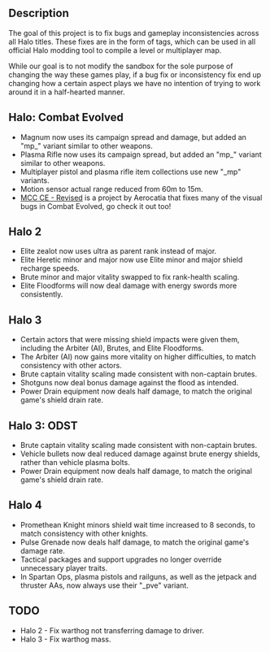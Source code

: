 ## Description
The goal of this project is to fix bugs and gameplay inconsistencies across all Halo titles. These fixes are in the form of tags, which can be used in all official Halo modding tool to compile a level or multiplayer map.

While our goal is to not modify the sandbox for the sole purpose of changing the way these games play, if a bug fix or inconsistency fix end up changing how a certain aspect plays we have no intention of trying to work around it in a half-hearted manner.

## Halo: Combat Evolved
+ Magnum now uses its campaign spread and damage, but added an "mp_" variant similar to other weapons.
+ Plasma Rifle now uses its campaign spread, but added an "mp_" variant similar to other weapons.
+ Multiplayer pistol and plasma rifle item collections use new "_mp" variants.
+ Motion sensor actual range reduced from 60m to 15m.
+ [MCC CE - Revised](https://github.com/Aerocatia/mcc-ce-revised) is a project by Aerocatia that fixes many of the visual bugs in Combat Evolved, go check it out too!

## Halo 2
+ Elite zealot now uses ultra as parent rank instead of major.
+ Elite Heretic minor and major now use Elite minor and major shield recharge speeds.
+ Brute minor and major vitality swapped to fix rank-health scaling.
+ Elite Floodforms will now deal damage with energy swords more consistently.

## Halo 3
+ Certain actors that were missing shield impacts were given them, including the Arbiter (AI), Brutes, and Elite Floodforms.
+ The Arbiter (AI) now gains more vitality on higher difficulties, to match consistency with other actors.
+ Brute captain vitality scaling made consistent with non-captain brutes.
+ Shotguns now deal bonus damage against the flood as intended.
+ Power Drain equipment now deals half damage, to match the original game's shield drain rate.

## Halo 3: ODST
+ Brute captain vitality scaling made consistent with non-captain brutes.
+ Vehicle bullets now deal reduced damage against brute energy shields, rather than vehicle plasma bolts.
+ Power Drain equipment now deals half damage, to match the original game's shield drain rate.

## Halo 4
+ Promethean Knight minors shield wait time increased to 8 seconds, to match consistency with other knights.
+ Pulse Grenade now deals half damage, to match the original game's damage rate.
+ Tactical packages and support upgrades no longer override unnecessary player traits.
+ In Spartan Ops, plasma pistols and railguns, as well as the jetpack and thruster AAs, now always use their "_pve" variant.

## TODO
+ Halo 2 - Fix warthog not transferring damage to driver.
+ Halo 3 - Fix warthog mass.